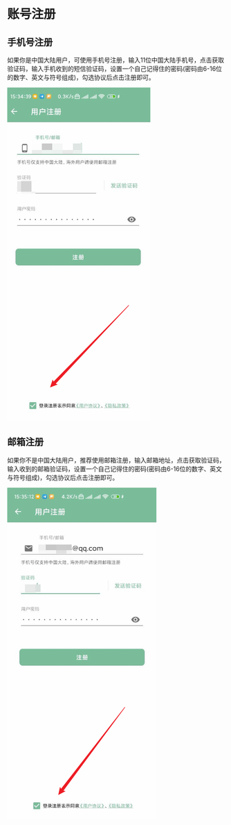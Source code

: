 # 账号注册
## 手机号注册
如果你是中国大陆用户，可使用手机号注册，输入11位中国大陆手机号，点击获取验证码，输入手机收到的短信验证码，设置一个自己记得住的密码(密码由6-16位的数字、英文与符号组成)，勾选协议后点击注册即可。

![手机号注册示例](../_assets\images\register-1.png)
## 邮箱注册
如果你不是中国大陆用户，推荐使用邮箱注册，输入邮箱地址，点击获取验证码，输入收到的邮箱验证码，设置一个自己记得住的密码(密码由6-16位的数字、英文与符号组成)，勾选协议后点击注册即可。

![邮箱注册示例](../_assets\images\register-2.png)